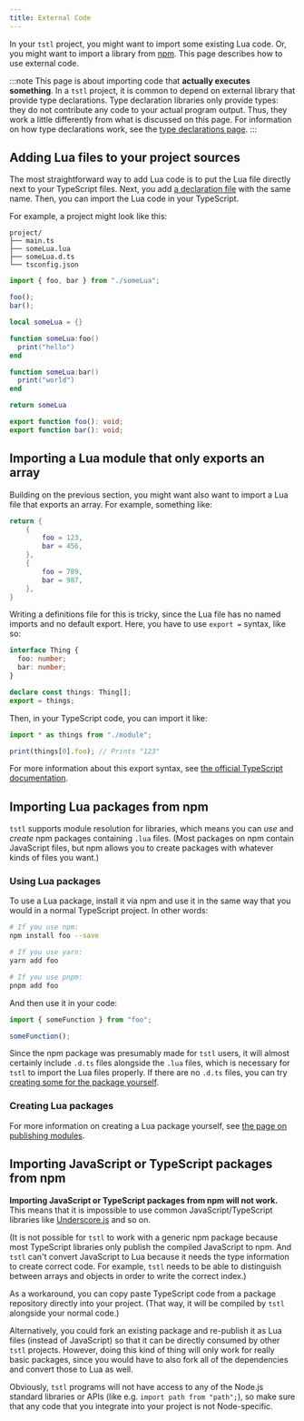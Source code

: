 ```yaml
---
title: External Code
---
```


In your `tstl` project, you might want to import some existing Lua code. Or, you might want to import a library from [npm](https://www.npmjs.com/). This page describes how to use external code.

:::note
This page is about importing code that **actually executes something**. In a `tstl` project, it is common to depend on external library that provide type declarations. Type declaration libraries only provide types: they do not contribute any code to your actual program output. Thus, they work a little differently from what is discussed on this page. For information on how type declarations work, see the [type declarations page](type-declarations.md).
:::

## Adding Lua files to your project sources

The most straightforward way to add Lua code is to put the Lua file directly next to your TypeScript files. Next, you add [a declaration file](writing-declarations.md) with the same name. Then, you can import the Lua code in your TypeScript.

For example, a project might look like this:

```text
project/
├── main.ts
├── someLua.lua
├── someLua.d.ts
└── tsconfig.json
```

```ts title=main.ts
import { foo, bar } from "./someLua";

foo();
bar();
```

```lua title=someLua.lua
local someLua = {}

function someLua:foo()
  print("hello")
end

function someLua:bar()
  print("world")
end

return someLua
```

```ts title=someLua.d.ts
export function foo(): void;
export function bar(): void;
```

## Importing a Lua module that only exports an array

Building on the previous section, you might want also want to import a Lua file that exports an array. For example, something like:

```lua title=things.lua
return {
    {
        foo = 123,
        bar = 456,
    },
    {
        foo = 789,
        bar = 987,
    },
}
```

Writing a definitions file for this is tricky, since the Lua file has no named imports and no default export. Here, you have to use `export =` syntax, like so:

```ts title=things.d.ts
interface Thing {
  foo: number;
  bar: number;
}

declare const things: Thing[];
export = things;
```

Then, in your TypeScript code, you can import it like:

```ts title=main.ts
import * as things from "./module";

print(things[0].foo); // Prints "123"
```

For more information about this export syntax, see [the official TypeScript documentation](https://www.typescriptlang.org/docs/handbook/modules.html#export--and-import--require).

## Importing Lua packages from npm

`tstl` supports module resolution for libraries, which means you can _use_ and _create_ npm packages containing `.lua` files. (Most packages on npm contain JavaScript files, but npm allows you to create packages with whatever kinds of files you want.)

### Using Lua packages

To use a Lua package, install it via npm and use it in the same way that you would in a normal TypeScript project. In other words:

```sh
# If you use npm:
npm install foo --save

# If you use yarn:
yarn add foo

# If you use pnpm:
pnpm add foo
```

And then use it in your code:

```ts
import { someFunction } from "foo";

someFunction();
```

Since the npm package was presumably made for `tstl` users, it will almost certainly include `.d.ts` files alongside the `.lua` files, which is necessary for `tstl` to import the Lua files properly. If there are no `.d.ts` files, you can try [creating some for the package yourself](writing-declarations.md).

### Creating Lua packages

For more information on creating a Lua package yourself, see [the page on publishing modules](publishing-modules.md).

## Importing JavaScript or TypeScript packages from npm

**Importing JavaScript or TypeScript packages from npm will not work.** This means that it is impossible to use common JavaScript/TypeScript libraries like [Underscore.js](https://underscorejs.org/) and so on.

(It is not possible for `tstl` to work with a generic npm package because most TypeScript libraries only publish the compiled JavaScript to npm. And `tstl` can't convert JavaScript to Lua because it needs the type information to create correct code. For example, `tstl` needs to be able to distinguish between arrays and objects in order to write the correct index.)

As a workaround, you can copy paste TypeScript code from a package repository directly into your project. (That way, it will be compiled by `tstl` alongside your normal code.)

Alternatively, you could fork an existing package and re-publish it as Lua files (instead of JavaScript) so that it can be directly consumed by other `tstl` projects. However, doing this kind of thing will only work for really basic packages, since you would have to also fork all of the dependencies and convert those to Lua as well.

Obviously, `tstl` programs will not have access to any of the Node.js standard libraries or APIs (like e.g. `import path from "path";`), so make sure that any code that you integrate into your project is not Node-specific.
